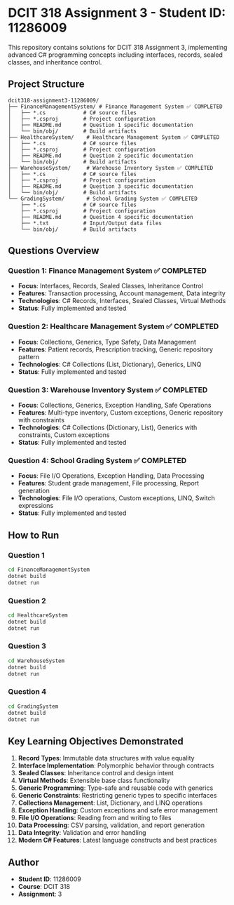 # DCIT 318 Assignment 3 - Student ID: 11286009

This repository contains solutions for DCIT 318 Assignment 3, implementing advanced C# programming concepts including interfaces, records, sealed classes, and inheritance control.

## Project Structure

```
dcit318-assignment3-11286009/
├── FinanceManagementSystem/ # Finance Management System ✅ COMPLETED
│   ├── *.cs            # C# source files
│   ├── *.csproj        # Project configuration
│   ├── README.md       # Question 1 specific documentation
│   └── bin/obj/        # Build artifacts
├── HealthcareSystem/    # Healthcare Management System ✅ COMPLETED
│   ├── *.cs            # C# source files
│   ├── *.csproj        # Project configuration
│   ├── README.md       # Question 2 specific documentation
│   └── bin/obj/        # Build artifacts
├── WarehouseSystem/     # Warehouse Inventory System ✅ COMPLETED
│   ├── *.cs            # C# source files
│   ├── *.csproj        # Project configuration
│   ├── README.md       # Question 3 specific documentation
│   └── bin/obj/        # Build artifacts
└── GradingSystem/       # School Grading System ✅ COMPLETED
    ├── *.cs            # C# source files
    ├── *.csproj        # Project configuration
    ├── README.md       # Question 4 specific documentation
    ├── *.txt           # Input/Output data files
    └── bin/obj/        # Build artifacts
```

## Questions Overview

### Question 1: Finance Management System ✅ COMPLETED
- **Focus**: Interfaces, Records, Sealed Classes, Inheritance Control
- **Features**: Transaction processing, Account management, Data integrity
- **Technologies**: C# Records, Interfaces, Sealed Classes, Virtual Methods
- **Status**: Fully implemented and tested

### Question 2: Healthcare Management System ✅ COMPLETED
- **Focus**: Collections, Generics, Type Safety, Data Management
- **Features**: Patient records, Prescription tracking, Generic repository pattern
- **Technologies**: C# Collections (List, Dictionary), Generics, LINQ
- **Status**: Fully implemented and tested

### Question 3: Warehouse Inventory System ✅ COMPLETED
- **Focus**: Collections, Generics, Exception Handling, Safe Operations
- **Features**: Multi-type inventory, Custom exceptions, Generic repository with constraints
- **Technologies**: C# Collections (Dictionary, List), Generics with constraints, Custom exceptions
- **Status**: Fully implemented and tested

### Question 4: School Grading System ✅ COMPLETED
- **Focus**: File I/O Operations, Exception Handling, Data Processing
- **Features**: Student grade management, File processing, Report generation
- **Technologies**: File I/O operations, Custom exceptions, LINQ, Switch expressions
- **Status**: Fully implemented and tested

## How to Run

### Question 1
```bash
cd FinanceManagementSystem
dotnet build
dotnet run
```

### Question 2
```bash
cd HealthcareSystem
dotnet build
dotnet run
```

### Question 3
```bash
cd WarehouseSystem
dotnet build
dotnet run
```

### Question 4
```bash
cd GradingSystem
dotnet build
dotnet run
```

## Key Learning Objectives Demonstrated

1. **Record Types**: Immutable data structures with value equality
2. **Interface Implementation**: Polymorphic behavior through contracts
3. **Sealed Classes**: Inheritance control and design intent
4. **Virtual Methods**: Extensible base class functionality
5. **Generic Programming**: Type-safe and reusable code with generics
6. **Generic Constraints**: Restricting generic types to specific interfaces
7. **Collections Management**: List, Dictionary, and LINQ operations
8. **Exception Handling**: Custom exceptions and safe error management
9. **File I/O Operations**: Reading from and writing to files
10. **Data Processing**: CSV parsing, validation, and report generation
11. **Data Integrity**: Validation and error handling
12. **Modern C# Features**: Latest language constructs and best practices

## Author
- **Student ID**: 11286009
- **Course**: DCIT 318
- **Assignment**: 3
